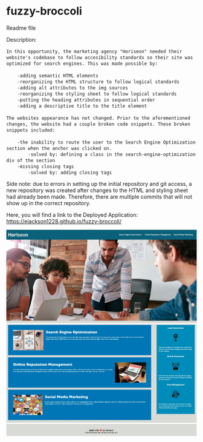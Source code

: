 # fuzzy-broccoli

Readme file

Description: 
    
    In this opportunity, the marketing agency "Horiseon" needed their website's codebase to follow accesibility standards so their site was optimized for search engines. This was made possible by:
        
        -adding semantic HTML elements
        -reorganizing the HTML structure to follow logical standards
        -adding alt attributes to the img sources
        -reorganizing the styling sheet to follow logical standards
        -putting the heading attributes in sequential order
        -adding a descriptive title to the title element

    The websites appearance has not changed. Prior to the aforementioned changes, the website had a couple broken code snippets. These broken snippets included:  
        
        -the inability to route the user to the Search Engine Optimization section when the anchor was clicked on.
            -solved by: defining a class in the search-engine-optimization div of the section
        -missing closing tags
            -solved by: adding closing tags

Side note: due to errors in setting up the initial repository and git access, a new repository was created after changes to the HTML and styling sheet had already been made. Therefore, there are multiple commits that will not show up in the correct repository. 

Here, you will find a link to the Deployed Application: https://ejackson1228.github.io/fuzzy-broccoli/

<img src=Screenshot1-2.jpg alt="header and hero section">
<img src=Screenshot2-2.jpg alt="main content and sidebar sections">
<img src=Screenshot3-2.jpg alt="footer section">
